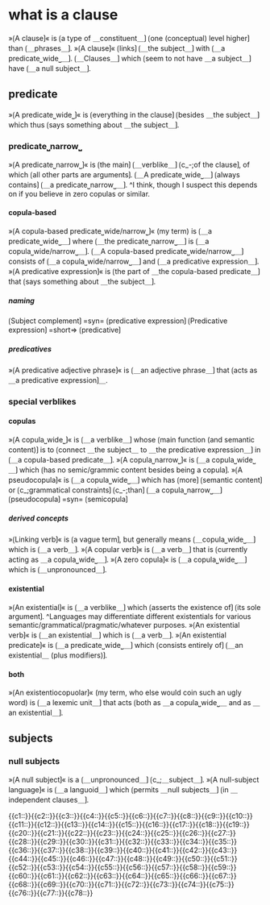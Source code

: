 # what is a clause

»⟮A clause⟯« is ⟮a type of ＿constituent＿⟯ ⟮one (conceptual) level higher⟯ than ⟮＿phrases＿⟯.
»⟮A clause⟯« ⟮links⟯ ⟮＿the subject＿⟯ with ⟮＿a predicate⎵wide⎵＿⟯. 
⟮＿Clauses＿⟯ which ⟮seem to not have ＿a subject＿⟯ have ⟮＿a null subject＿⟯.

## predicate

»⟮A predicate⎵wide⎵⟯« is ⟮everything in the clause⟯ ⟮besides ＿the subject＿⟯ which thus ⟮says something about ＿the subject＿⟯.

### predicate⎵narrow⎵

»⟮A predicate⎵narrow⎵⟯« is ⟮the main⟯ ⟮＿verblike＿⟯ ⟮c_-;of the clause⟯, of which ⟮all other parts are arguments⟯.
⟮＿A predicate⎵wide⎵＿⟯ ⟮always contains⟯ ⟮＿a predicate⎵narrow⎵＿⟯.
^I think, though I suspect this depends on if you believe in zero copulas or similar.

#### copula-based

»⟮A copula-based predicate⎵wide/narrow⎵⟯« (my term) is ⟮＿a predicate⎵wide⎵＿⟯ where ⟮＿the predicate⎵narrow⎵＿⟯ is ⟮＿a copula⎵wide/narrow⎵＿⟯.
⟮＿A copula-based predicate⎵wide/narrow⎵＿⟯ consists of ⟮＿a copula⎵wide/narrow⎵＿⟯ and ⟮＿a predicative expression＿⟯.
»⟮A predicative expression⟯« is ⟮the part of ＿the copula-based predicate＿⟯ that ⟮says something about ＿the subject＿⟯.

##### naming

⟮Subject complement⟯ =syn= ⟮predicative expression⟯
⟮Predicative expression⟯ =short=> ⟮predicative⟯

##### predicatives

»⟮A predicative adjective phrase⟯« is ⟮＿an adjective phrase＿⟯ that ⟮acts as ＿a predicative expression⟯＿.

### special verblikes

#### copulas

»⟮A copula⎵wide⎵⟯« is ⟮＿a verblike＿⟯ whose ⟮main function (and semantic content)⟯ is to ⟮connect ＿the subject＿ to ＿the predicative expression＿⟯ in ⟮＿a copula-based predicate＿⟯.
»⟮A copula⎵narrow⎵⟯« is ⟮＿a copula⎵wide⎵＿⟯ which ⟮has no semic/grammic content besides being a copula⟯.
»⟮A pseudocopula⟯« is ⟮＿a copula⎵wide⎵＿⟯ which has ⟮more⟯ ⟮semantic content⟯ or ⟮c_;grammatical constraints⟯ ⟮c_-;than⟯ ⟮＿a copula⎵narrow⎵＿⟯
⟮pseudocopula⟯ =syn= ⟮semicopula⟯ 

##### derived concepts

»⟮Linking verb⟯« is ⟮a vague term⟯, but generally means ⟮＿copula⎵wide⎵＿⟯ which is ⟮＿a verb＿⟯.
»⟮A copular verb⟯« is ⟮＿a verb＿⟯ that is ⟮currently acting as ＿a copula⎵wide⎵＿⟯.
»⟮A zero copula⟯« is ⟮＿a copula⎵wide⎵＿⟯ which is ⟮＿unpronounced＿⟯.

#### existential 

»⟮An existential⟯« is ⟮＿a verblike＿⟯ which ⟮asserts the existence of⟯ ⟮its sole argument⟯.
^Languages may differentiate different existentials for various semantic/grammatical/pragmatic/whatever purposes.
»⟮An existential verb⟯« is ⟮＿an existential＿⟯ which is ⟮＿a verb＿⟯.
»⟮An existential predicate⟯« is ⟮＿a predicate⎵wide⎵＿⟯ which ⟮consists entirely of⟯ ⟮＿an existential＿ (plus modifiers)⟯.

#### both

»⟮An existentiocopuolar⟯« (my term, who else would coin such an ugly word) is ⟮＿a lexemic unit＿⟯ that acts ⟮both as ＿a copula⎵wide⎵＿ and as ＿an existential＿⟯.

## subjects

### null subjects

»⟮A null subject⟯« is a ⟮＿unpronounced＿⟯ ⟮c_;＿subject＿⟯.
»⟮A null-subject language⟯« is ⟮＿a languoid＿⟯ which ⟮permits ＿null subjects＿⟯ ⟮in ＿independent clauses＿⟯.

<span class='cloze-dump'>{{c1::}}{{c2::}}{{c3::}}{{c4::}}{{c5::}}{{c6::}}{{c7::}}{{c8::}}{{c9::}}{{c10::}}{{c11::}}{{c12::}}{{c13::}}{{c14::}}{{c15::}}{{c16::}}{{c17::}}{{c18::}}{{c19::}}{{c20::}}{{c21::}}{{c22::}}{{c23::}}{{c24::}}{{c25::}}{{c26::}}{{c27::}}{{c28::}}{{c29::}}{{c30::}}{{c31::}}{{c32::}}{{c33::}}{{c34::}}{{c35::}}{{c36::}}{{c37::}}{{c38::}}{{c39::}}{{c40::}}{{c41::}}{{c42::}}{{c43::}}{{c44::}}{{c45::}}{{c46::}}{{c47::}}{{c48::}}{{c49::}}{{c50::}}{{c51::}}{{c52::}}{{c53::}}{{c54::}}{{c55::}}{{c56::}}{{c57::}}{{c58::}}{{c59::}}{{c60::}}{{c61::}}{{c62::}}{{c63::}}{{c64::}}{{c65::}}{{c66::}}{{c67::}}{{c68::}}{{c69::}}{{c70::}}{{c71::}}{{c72::}}{{c73::}}{{c74::}}{{c75::}}{{c76::}}{{c77::}}{{c78::}}</span>
